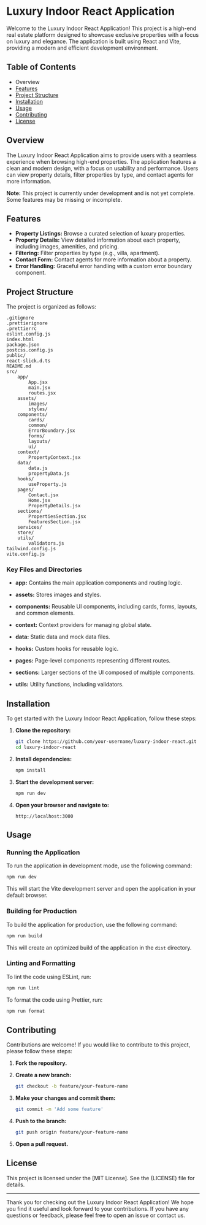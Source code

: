 # Luxury Indoor React Application

Welcome to the Luxury Indoor React Application! This project is a high-end real estate platform designed to showcase exclusive properties with a focus on luxury and elegance. The application is built using React and Vite, providing a modern and efficient development environment.

## Table of Contents

- Overview
- [Features](#features)
- [Project Structure](#project-structure)
- [Installation](#installation)
- [Usage](#usage)
- [Contributing](#contributing)
- [License](#license)

## Overview

The Luxury Indoor React Application aims to provide users with a seamless experience when browsing high-end properties. The application features a clean and modern design, with a focus on usability and performance. Users can view property details, filter properties by type, and contact agents for more information.

**Note:** This project is currently under development and is not yet complete. Some features may be missing or incomplete.

## Features

- **Property Listings:** Browse a curated selection of luxury properties.
- **Property Details:** View detailed information about each property, including images, amenities, and pricing.
- **Filtering:** Filter properties by type (e.g., villa, apartment).
- **Contact Form:** Contact agents for more information about a property.
- **Error Handling:** Graceful error handling with a custom error boundary component.

## Project Structure

The project is organized as follows:

```
.gitignore
.prettierignore
.prettierrc
eslint.config.js
index.html
package.json
postcss.config.js
public/
react-slick.d.ts
README.md
src/
	app/
		App.jsx
		main.jsx
		routes.jsx
	assets/
		images/
		styles/
	components/
		cards/
		common/
		ErrorBoundary.jsx
		forms/
		layouts/
		ui/
	context/
		PropertyContext.jsx
	data/
		data.js
		propertyData.js
	hooks/
		useProperty.js
	pages/
		Contact.jsx
		Home.jsx
		PropertyDetails.jsx
	sections/
		PropertiesSection.jsx
		FeaturesSection.jsx
	services/
	store/
	utils/
		validators.js
tailwind.config.js
vite.config.js
```

### Key Files and Directories

- **app:**
Contains the main application components and routing logic.

- **assets:**
 Stores images and styles.
- **components:**
Reusable UI components, including cards, forms, layouts, and common elements.

- **context:**
Context providers for managing global state.

- **data:**
Static data and mock data files.

- **hooks:**
Custom hooks for reusable logic.

- **pages:**
Page-level components representing different routes.

- **sections:**
Larger sections of the UI composed of multiple components.

- **utils:**
Utility functions, including       validators.

## Installation

To get started with the Luxury Indoor React Application, follow these steps:

1. **Clone the repository:**

   ```sh
   git clone https://github.com/your-username/luxury-indoor-react.git
   cd luxury-indoor-react
   ```

2. **Install dependencies:**

   ```sh
   npm install
   ```

3. **Start the development server:**

   ```sh
   npm run dev
   ```

4. **Open your browser and navigate to:**

   ```
   http://localhost:3000
   ```

## Usage

### Running the Application

To run the application in development mode, use the following command:

```sh
npm run dev
```

This will start the Vite development server and open the application in your default browser.

### Building for Production

To build the application for production, use the following command:

```sh
npm run build
```

This will create an optimized build of the application in the `dist` directory.

### Linting and Formatting

To lint the code using ESLint, run:

```sh
npm run lint
```

To format the code using Prettier, run:

```sh
npm run format
```

## Contributing

Contributions are welcome! If you would like to contribute to this project, please follow these steps:

1. **Fork the repository.**
2. **Create a new branch:**

   ```sh
   git checkout -b feature/your-feature-name
   ```

3. **Make your changes and commit them:**

   ```sh
   git commit -m 'Add some feature'
   ```

4. **Push to the branch:**

   ```sh
   git push origin feature/your-feature-name
   ```

5. **Open a pull request.**

## License

This project is licensed under the [MIT License]. See the (LICENSE) file for details.

---

Thank you for checking out the Luxury Indoor React Application! We hope you find it useful and look forward to your contributions. If you have any questions or feedback, please feel free to open an issue or contact us.
